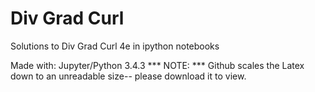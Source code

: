 # Div Grad Curl
Solutions to Div Grad Curl 4e in ipython notebooks

Made with: Jupyter/Python 3.4.3
*** NOTE: *** Github scales the Latex down to an unreadable size-- please download it to view.

